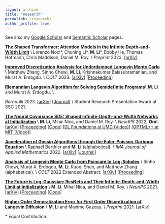 ```yaml
---
layout: archive
title: "Research"
permalink: /research/
author_profile: true
---
```



See also my [Google Scholar](https://scholar.google.com/citations?user=9dSlc_cAAAAJ&hl=en) and [Semantic Scholar](https://www.semanticscholar.org/author/Mufan-Bill-Li/49140558) pages. 

[**The Shaped Transformer: Attention Models in the Infinite Depth-and-Width Limit**]() \\
Lorenzo Noci\*, Chuning Li\*, **M. Li**\*, Bobby He, Thomas Hofmann, Chris Maddison, Daniel M. Roy. \\
*Preprint* 2023. 
\[[arXiv](https://arxiv.org/abs/2306.17759)\] 

[**Improved Discretization Analysis for Underdamped Langevin Monte Carlo**](https://arxiv.org/abs/2302.08049) \\
Matthew Zhang, Sinho Chewi, **M. Li**, Krishnakumar Balasubramanian, and Murat A. Erdogdu. \\
*COLT* 2023. 
\[[arXiv](https://arxiv.org/abs/2302.08049)\]
\[[Proceeding](https://proceedings.mlr.press/v195/zhang23a.html)\]

[**Riemannian Langevin Algorithm for Solving Semidefinite Programs**](https://arxiv.org/abs/2010.11176)\\
**M. Li** and Murat A. Erdogdu.
\\
<!--  -->
*Bernoulli* 2023. 
\[[arXiv](https://arxiv.org/abs/2010.11176)\] 
\[[Journal](http://dx.doi.org/10.3150/22-BEJ1576)\] \\
Student Research Presentation Award at SSC 2021. 

[**The Neural Covariance SDE: Shaped Infinite-Depth-and-Width Networks at Initialization**](https://arxiv.org/abs/2206.02768) \\
**M. Li**, Mihai Nica, and Daniel M. Roy. \\
*NeurIPS* 2022, **Oral**. 
\[[arXiv](https://arxiv.org/abs/2206.02768)\] 
\[[Proceeding](https://papers.nips.cc/paper_files/paper/2022/hash/45fc4a0da7e7f6fbabaabe2d20a441d1-Abstract-Conference.html)\] 
\[[Code](https://openreview.net/attachment?id=WG3vmsteqR_&name=supplementary_material)\] 
\[[DL Foundations at UMD (Video)](https://youtu.be/LQw6XAJLL5s)\] 
\[[OPTML++ at MIT (Video)](https://youtu.be/au_i6pgcJBU)\]

[**Acceleration of Gossip Algorithms through the Euler-Poisson-Darboux Equation**](https://arxiv.org/abs/2202.10742) \\
Rapha&euml;l Berthier and **M. Li** (alphabetical). \\
*IMA Journal of Applied Mathematics* 2022. 
\[[arXiv](https://arxiv.org/abs/2202.10742)\]
\[[Journal](https://academic.oup.com/imamat/advance-article/doi/10.1093/imamat/hxac029/6775269)\]

[**Analysis of Langevin Monte Carlo from Poincar&eacute; to Log-Sobolev**](https://arxiv.org/abs/2112.12662) \\
Sinho Chewi, Murat A. Erdogdu, **M. Li**, Ruoqi Shen, and Matthew Zhang (alphabetical). \\
*COLT* 2022 Extended Abstract. 
\[[arXiv](https://arxiv.org/abs/2112.12662)\]
\[[Proceeding](https://proceedings.mlr.press/v178/chewi22a.html)\]

[**The Future is Log-Gaussian: ResNets and Their Infinite-Depth-and-Width Limit at Initialization**](https://arxiv.org/abs/2106.04013) \\
**M. Li**, Mihai Nica, and Daniel M. Roy. \\
*NeurIPS* 2021. 
\[[arXiv](https://arxiv.org/abs/2106.04013)\] 
\[[Proceeding](https://proceedings.neurips.cc/paper/2021/hash/412758d043dd247bddea07c7ec558c31-Abstract.html)\] 
\[[Code](https://openreview.net/attachment?id=-h99IwQN-f&name=supplementary_material)\] 


[**Higher Order Generalization Error for First Order Discretization of Langevin Diffusion**]() \\
**M. Li** and Maxime Gazeau. \\
*Preprint* 2021. 
\[[arXiv](https://arxiv.org/abs/2102.06229)\] 


\* Equal Contribution. 

















